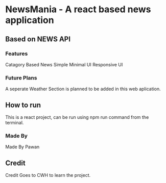 # NewsMania - A react based news application
## Based on NEWS API
### Features
Catagory Based News
Simple Minimal UI
Responsive UI

### Future Plans
A seperate Weather Section is planned to be added in this web aplication.

## How to run
This is a react project, can be run using npm run command from the terminal.

### Made By
Made By Pawan

## Credit
Credit Goes to CWH to learn the project.
